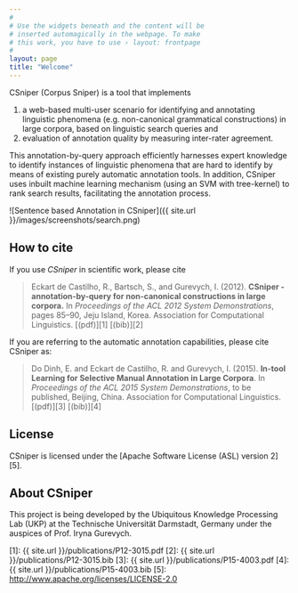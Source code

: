 ```yaml
---
#
# Use the widgets beneath and the content will be
# inserted automagically in the webpage. To make
# this work, you have to use › layout: frontpage
#
layout: page
title: "Welcome"
---
```


CSniper (Corpus Sniper) is a tool that implements

1. a web-based multi-user scenario for identifying and annotating linguistic phenomena (e.g. non-canonical grammatical constructions) in large corpora, based on linguistic search queries and 
2. evaluation of annotation quality by measuring inter-rater agreement. 

This annotation-by-query approach efficiently harnesses expert knowledge to identify instances of linguistic phenomena that are hard to identify by means of existing purely automatic annotation tools. In addition, CSniper uses inbuilt machine learning mechanism (using an SVM with tree-kernel) to rank search results, facilitating the annotation process.

![Sentence based Annotation in CSniper]({{ site.url }}/images/screenshots/search.png)

How to cite
-----------

If you use *CSniper* in scientific work, please cite

> Eckart de Castilho, R., Bartsch, S., and Gurevych, I. (2012). **CSniper - annotation-by-query for non-canonical constructions in large corpora.** In *Proceedings of the ACL 2012 System Demonstrations*, pages 85–90, Jeju Island, Korea. Association for Computational Linguistics.
[(pdf)][1] [(bib)][2]

If you are referring to the automatic annotation capabilities, please cite CSniper as:

> Do Dinh, E. and Eckart de Castilho, R. and Gurevych, I. (2015). **In-tool Learning for Selective Manual Annotation in Large Corpora**. In *Proceedings of the ACL 2015 System Demonstrations*, to be published, Beijing, China. Association for Computational Linguistics.
[(pdf)][3] [(bib)][4]

License
-------

CSniper is licensed under the [Apache Software License (ASL) version 2][5].


About CSniper
-------------

This project is being developed by the Ubiquitous Knowledge Processing Lab (UKP) at the Technische Universität Darmstadt, Germany under the auspices of Prof. Iryna Gurevych.

[1]: {{ site.url }}/publications/P12-3015.pdf
[2]: {{ site.url }}/publications/P12-3015.bib
[3]: {{ site.url }}/publications/P15-4003.pdf
[4]: {{ site.url }}/publications/P15-4003.bib
[5]: http://www.apache.org/licenses/LICENSE-2.0

